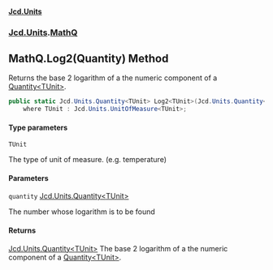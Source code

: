 #### [Jcd.Units](index.md 'index')
### [Jcd.Units](Jcd.Units.md 'Jcd.Units').[MathQ](MathQ.md 'Jcd.Units.MathQ')

## MathQ.Log2<TUnit>(Quantity<TUnit>) Method

Returns the base 2 logarithm of a the numeric component of a [Quantity&lt;TUnit&gt;](Quantity_TUnit_.md 'Jcd.Units.Quantity<TUnit>').

```csharp
public static Jcd.Units.Quantity<TUnit> Log2<TUnit>(Jcd.Units.Quantity<TUnit> quantity)
    where TUnit : Jcd.Units.UnitOfMeasure<TUnit>;
```
#### Type parameters

<a name='Jcd.Units.MathQ.Log2_TUnit_(Jcd.Units.Quantity_TUnit_).TUnit'></a>

`TUnit`

The type of unit of measure. (e.g. temperature)
#### Parameters

<a name='Jcd.Units.MathQ.Log2_TUnit_(Jcd.Units.Quantity_TUnit_).quantity'></a>

`quantity` [Jcd.Units.Quantity&lt;](Quantity_TUnit_.md 'Jcd.Units.Quantity<TUnit>')[TUnit](MathQ.Log2.IygCAVB3VHnl4Y86XHq6aA.md#Jcd.Units.MathQ.Log2_TUnit_(Jcd.Units.Quantity_TUnit_).TUnit 'Jcd.Units.MathQ.Log2<TUnit>(Jcd.Units.Quantity<TUnit>).TUnit')[&gt;](Quantity_TUnit_.md 'Jcd.Units.Quantity<TUnit>')

The number whose logarithm is to be found

#### Returns
[Jcd.Units.Quantity&lt;](Quantity_TUnit_.md 'Jcd.Units.Quantity<TUnit>')[TUnit](MathQ.Log2.IygCAVB3VHnl4Y86XHq6aA.md#Jcd.Units.MathQ.Log2_TUnit_(Jcd.Units.Quantity_TUnit_).TUnit 'Jcd.Units.MathQ.Log2<TUnit>(Jcd.Units.Quantity<TUnit>).TUnit')[&gt;](Quantity_TUnit_.md 'Jcd.Units.Quantity<TUnit>')
The base 2 logarithm of a the numeric component of a [Quantity&lt;TUnit&gt;](Quantity_TUnit_.md 'Jcd.Units.Quantity<TUnit>').